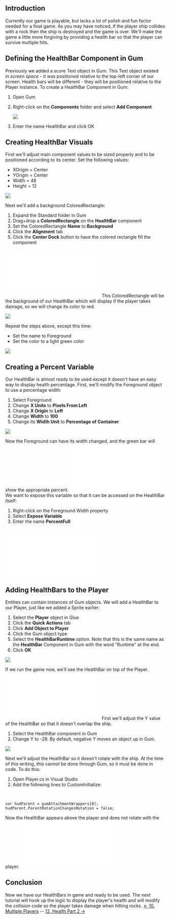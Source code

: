 ## Introduction

Currently our game is playable, but lacks a lot of polish and fun factor needed for a final game. As you may have noticed, if the player ship collides with a rock then the ship is destroyed and the game is over. We'll make the game a little more forgiving by providing a health bar so that the player can survive multiple hits.

## Defining the HealthBar Component in Gum

Previously we added a score Text object in Gum. This Text object existed in *screen space* - it was positioned relative to the top-left corner of our screen. Health bars will be different - they will be positioned relative to the Player instance. To create a HealthBar Component in Gum:

1.  Open Gum

2.  Right-click on the **Components** folder and select ****Add Component****

    ![](/media/2021-03-img_604d883db3d10.png)

3.  Enter the name HealthBar and click OK

## Creating HealthBar Visuals

First we'll adjust main component values to be sized properly and to be positioned according to its center. Set the following values:

-   XOrigin = Center
-   YOrigin = Center
-   Width = 48
-   Height = 12

![](/media/2021-03-img_604d8b4084d1a.png)

Next we'll add a background ColoredRectangle:

1.  Expand the Standard folder in Gum
2.  Drag+drop a **ColoredRectangle** on the **HealthBar** component
3.  Set the ColoredRectangle **Name** to **Background**
4.  Click the **Alignment** tab
5.  Click the **Center Dock** button to have the colored rectangle fill the component

[![](/wp-content/uploads/2016/01/2021_March_13_212209.gif.md)](/wp-content/uploads/2016/01/2021_March_13_212209.gif.md) This ColoredRectangle will be the background of our HealthBar which will display if the player takes damage, so we will change its color to red.

![](/media/2021-03-img_604d8d29a6a1b.png)

Repeat the steps above, except this time:

-   Set the name to Foreground
-   Set the color to a light green color

![](/media/2021-03-img_604d8da489655.png)

## Creating a Percent Variable

Our HealthBar is almost ready to be used except it doesn't have an easy way to display health percentage. First, we'll modify the Foreground object to use a percentage width:

1.  Select Foreground
2.  Change **X Units** to **Pixels From Left**
3.  Change **X Origin** to **Left**
4.  Change **Width** to **100**
5.  Change its **Width Unit** to **Percentage of Container**

![](/media/2021-03-img_604d8fb05b5ef.png)

Now the Foreground can have its width changed, and the green bar will show the appropriate percent. [![](/wp-content/uploads/2016/01/2021_March_13_213724.gif.md)](/wp-content/uploads/2016/01/2021_March_13_213724.gif.md) We want to expose this variable so that it can be accessed on the HealthBar itself:

1.  Right-click on the Foreground Width property
2.  Select **Expose Variable**
3.  Enter the name **PercentFull**

[![](/wp-content/uploads/2016/01/2021_March_13_211926.gif.md)](/wp-content/uploads/2016/01/2021_March_13_211926.gif.md)

## Adding HealthBars to the Player

Entities can contain instances of Gum objects. We will add a HealthBar to our Player, just like we added a Sprite earlier:

1.  Select the **Player** object in Glue
2.  Click the **Quick Actions** tab
3.  Click **Add Object to Player**
4.  Click the Gum object type
5.  Select the **HealthBarRuntime** option. Note that this is the same name as the **HealthBar** Component in Gum with the word "Runtime" at the end.
6.  Click **OK**

![](/media/2022-12-img_63a84de9a55de.png)

If we run the game now, we'll see the HealthBar on top of the Player. [![](/wp-content/uploads/2016/01/2021_March_13_214537.gif.md)](/wp-content/uploads/2016/01/2021_March_13_214537.gif.md) First we'll adjust the Y value of the HealthBar so that it doesn't overlap the ship.

1.  Select the HealthBar component in Gum
2.  Change Y to -28. By default, negative Y moves an object up in Gum.

![](/media/2021-03-img_604d93d39b18b.png)

Next we'll adjust the HealthBar so it doesn't rotate with the ship. At the time of this writing, this cannot be done through Gum, so it must be done in code. To do this:

1.  Open Player.cs in Visual Studio
2.  Add the following lines to CustomInitialize:

&nbsp;

    var hudParent = gumAttachmentWrappers[0];
    hudParent.ParentRotationChangesRotation = false;

Now the HealthBar appears above the player and does not rotate with the player. [![](/wp-content/uploads/2016/01/2021_March_13_220225.gif.md)](/wp-content/uploads/2016/01/2021_March_13_220225.gif.md)

## Conclusion

Now we have our HealthBars in game and ready to be used. The next tutorial will hook up the logic to display the player's health and will modify the collision code so the player takes damage when hitting rocks. [\<- 10. Multiple Players](/documentation/tutorials/rock-blaster/tutorials-rock-blaster-multiple-players.md "Tutorials:Rock Blaster:Multiple Players") -- [12. Health Part 2 -\>](/documentation/tutorials/rock-blaster/tutorials-rock-blaster-health-part-2.md "Tutorials:Rock Blaster:Health Part 2")
